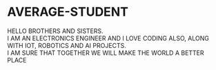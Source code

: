 # AVERAGE-STUDENT
HELLO BROTHERS AND SISTERS.
<BR>
I AM AN ELECTRONICS ENGINEER AND I LOVE CODING ALSO, ALONG WITH IOT, ROBOTICS AND AI PROJECTS.
<BR>
I AM SURE THAT TOGETHER WE WILL MAKE THE WORLD A BETTER PLACE
